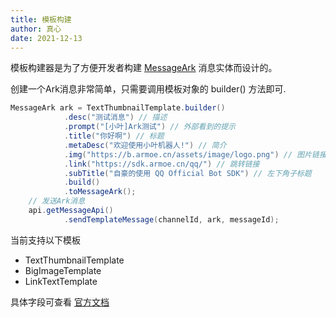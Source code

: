 ```yaml
---
title: 模板构建
author: 真心
date: 2021-12-13
---
```


模板构建器是为了方便开发者构建 [MessageArk](../entity/message-ark.md) 消息实体而设计的。

创建一个Ark消息非常简单，只需要调用模板对象的 builder() 方法即可.

```java
MessageArk ark = TextThumbnailTemplate.builder()
            .desc("测试消息") // 描述
            .prompt("[小叶]Ark测试") // 外部看到的提示
            .title("你好啊") // 标题
            .metaDesc("欢迎使用小叶机器人!") // 简介
            .img("https://b.armoe.cn/assets/image/logo.png") // 图片链接
            .link("https://sdk.armoe.cn/qq/") // 跳转链接
            .subTitle("自豪的使用 QQ Official Bot SDK") // 左下角子标题
            .build()
            .toMessageArk();
    // 发送Ark消息
    api.getMessageApi()
            .sendTemplateMessage(channelId, ark, messageId);
```

当前支持以下模板

* TextThumbnailTemplate
* BigImageTemplate
* LinkTextTemplate

具体字段可查看 [官方文档][official-docs]

[official-docs]: https://bot.q.qq.com/wiki/develop/api/openapi/message/message_template.html